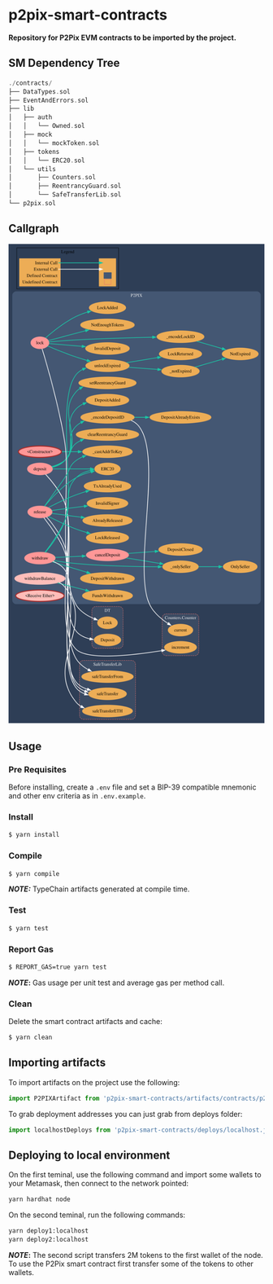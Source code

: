 # p2pix-smart-contracts

**Repository for P2Pix EVM contracts to be imported by the project.**

## SM Dependency Tree

```rs
./contracts/
├── DataTypes.sol
├── EventAndErrors.sol
├── lib
│   ├── auth
│   │   └── Owned.sol
│   ├── mock
│   │   └── mockToken.sol
│   ├── tokens
│   │   └── ERC20.sol
│   └── utils
│       ├── Counters.sol
│       ├── ReentrancyGuard.sol
│       └── SafeTransferLib.sol
└── p2pix.sol
```
## Callgraph
![Callgraph](docs/callgraph.svg)

## Usage

### Pre Requisites

Before installing, create a `.env` file and set a BIP-39 compatible mnemonic and other env criteria as in `.env.example`.

### Install

```sh
$ yarn install
```

### Compile

```sh
$ yarn compile
```

**_NOTE:_** TypeChain artifacts generated at compile time.

### Test

```sh
$ yarn test
```

### Report Gas

```sh
$ REPORT_GAS=true yarn test
```

**_NOTE_:** Gas usage per unit test and average gas per method call.

### Clean

Delete the smart contract artifacts and cache:

```sh
$ yarn clean
```

## Importing artifacts

To import artifacts on the project use the following:

```ts
import P2PIXArtifact from 'p2pix-smart-contracts/artifacts/contracts/p2pix.sol/P2PIX.json'
```

To grab deployment addresses you can just grab from deploys folder:

```ts
import localhostDeploys from 'p2pix-smart-contracts/deploys/localhost.json'
```


## Deploying to local environment

On the first teminal, use the following command and import some wallets to your Metamask, then connect to the network pointed:

```sh
yarn hardhat node
```

On the second teminal, run the following commands:

```sh
yarn deploy1:localhost
yarn deploy2:localhost
```

**_NOTE_:** The second script transfers 2M tokens to the first wallet of the node.
To use the P2Pix smart contract first transfer some of the tokens to other wallets.
